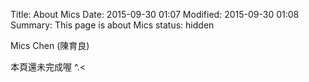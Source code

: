Title: About Mics
Date: 2015-09-30 01:07
Modified: 2015-09-30 01:08
Summary: This page is about Mics
status: hidden

Mics Chen (陳育良)

本頁還未完成喔 ^.<
